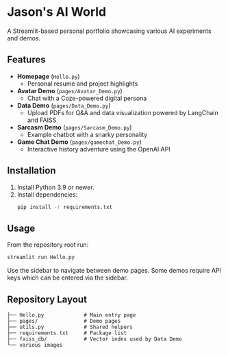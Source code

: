 # Jason's AI World

A Streamlit-based personal portfolio showcasing various AI experiments and demos.

## Features

- **Homepage** (`Hello.py`)
  - Personal resume and project highlights
- **Avatar Demo** (`pages/Avatar_Demo.py`)
  - Chat with a Coze-powered digital persona
- **Data Demo** (`pages/Data_Demo.py`)
  - Upload PDFs for Q&A and data visualization powered by LangChain and FAISS
- **Sarcasm Demo** (`pages/Sarcasm_Demo.py`)
  - Example chatbot with a snarky personality
- **Game Chat Demo** (`pages/gamechat_Demo.py`)
  - Interactive history adventure using the OpenAI API

## Installation

1. Install Python 3.9 or newer.
2. Install dependencies:
   ```bash
   pip install -r requirements.txt
   ```

## Usage

From the repository root run:

```bash
streamlit run Hello.py
```

Use the sidebar to navigate between demo pages. Some demos require API keys which can be entered via the sidebar.

## Repository Layout

```
├── Hello.py             # Main entry page
├── pages/               # Demo pages
├── utils.py             # Shared helpers
├── requirements.txt     # Package list
├── faiss_db/            # Vector index used by Data Demo
└── various images
```
